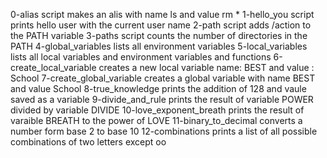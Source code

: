 0-alias script makes an alis with name ls and value rm *
1-hello_you script prints hello user with the current user name
2-path script adds /action to the PATH variable
3-paths script counts the number of directories in the PATH
4-global_variables lists all environment variables
5-local_variables lists all local variables and environment variables and functions
6-create_local_variable creates a new local variable name: BEST and value : School
7-create_global_variable creates a global variable with name BEST and value School
8-true_knowledge prints the addition of 128 and vaule saved as a variable 
9-divide_and_rule prints the result of variable POWER divided by variable DIVIDE
10-love_exponent_breath prints the result of varaible BREATH to the power of LOVE
11-binary_to_decimal converts a number form base 2 to base 10
12-combinations prints a list of all possible combinations of two letters except oo
